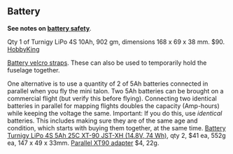 ## Battery

**See notes on [battery safety](../safety.md)**.

Qty 1 of Turnigy LiPo 4S 10Ah, 902 gm, dimensions 168 x 69 x 38 mm. $90. [HobbyKing](https://hobbyking.com/en_us/turnigy-high-capacity-10000mah-4s-12c-multi-rotor-lipo-pack-w-xt90.html)

[Battery velcro straps](https://www.amazon.com/gp/product/B08MZYWQ3L/). These can also be used to temporarily hold the fuselage together.  

One alternative is to use a quantity of 2 of 5Ah batteries connected in parallel when you fly the mini talon. Two 5Ah batteries can be brought on a commercial flight (but verify this before flying). Connecting two identical batteries in parallel for mapping flights doubles the capacity (Amp-hours) while keeping the voltage the same. Important: If you do this, use *identical* batteries. This includes making sure they are of the same age and condition, which starts with buying them together, at the same time. [Battery Turnigy LiPo 4S 5Ah 25C XT-90 JST-XH (14.8V, 74 Wh)](https://hobbyking.com/en_us/turnigy-battery-5000mah-4s-25c-lipo-pack-xt-90.html), qty 2, $41 ea, 552g ea, 147 x 49 x 33mm. [Parallel XT90 adapter](https://hobbyking.com/en_us/xt90paralleladapter-1pc.html) $4, 22g.
